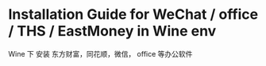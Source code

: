 # Installation Guide for WeChat / office / THS / EastMoney in Wine env
Wine 下 安装 东方财富，同花顺，微信， office 等办公软件
